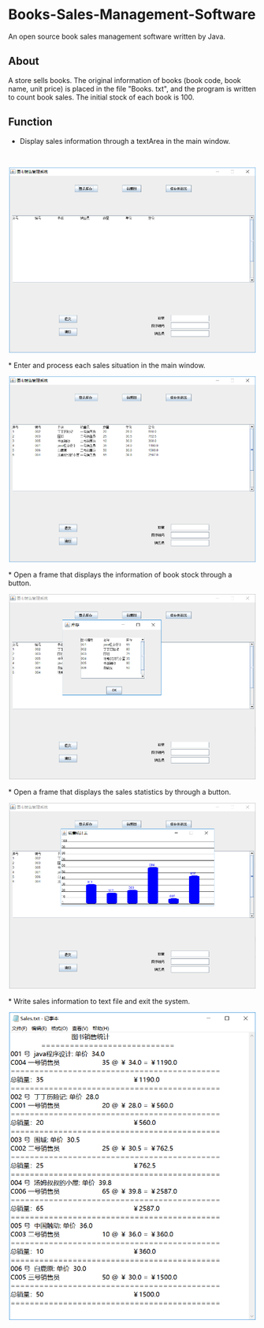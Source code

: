 # Books-Sales-Management-Software
An open source book sales management software written by Java.
## About
A store sells books. The original information of books (book code, book name, unit price) is placed in the file "Books. txt", and the program is written to count book sales. The initial stock of each book is 100.
## Function
* Display sales information through a textArea in the main window.
</br>
<p align="center">
<img src="./imgs/mainWindow.png" width="500">
</p>
* Enter and process each sales situation in the main window.
</br>
<p align="center">
<img src="./imgs/enterSales.png" width="500">
</p>
* Open a frame that displays the information of book stock through a button.
</br>
<p align="center">
<img src="./imgs/bookStock.png" width="500">
</p>
* Open a frame that displays the sales statistics by through a button.
</br>
<p align="center">
<img src="./imgs/salesStatistics.png" width="500">
</p>
* Write sales information to text file and exit the system.
</br>
<p align="center">
<img src="./imgs/SalesTxt.png" width="500">
</p>


